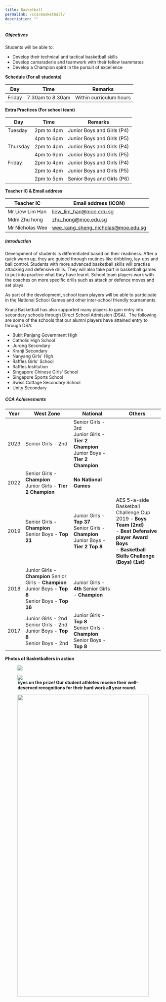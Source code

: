 ```yaml
---
title: Basketball
permalink: /cca/Basketball/
description: ""
---
```

##### **Objectives**

  
Students will be able to:  
  

*   Develop their technical and tactical basketball skills
*   Develop camaraderie and teamwork with their fellow teammates
*   Develop a Champion spirit in the pursuit of excellence

  

**Schedule (For all students)**

  

| Day | Time | Remarks |
| --- | --- | --- |
| Friday | 7.30am to 8.30am | Within curriculum hours |

  

  

**Extra Practices (For school team)**

| Day      | Time       | Remarks                    |
|----------|------------|----------------------------|
| Tuesday  | 2pm to 4pm | Junior Boys and Girls (P4) |
|          | 4pm to 6pm | Junior Boys and Girls (P5) |
| Thursday | 2pm to 4pm | Junior Boys and Girls (P4) |
|       | 4pm to 6pm | Junior Boys and Girls (P5) |
| Friday   | 2pm to 4pm | Junior Boys and Girls (P4) |
|          | 2pm to 4pm | Junior Boys and Girls (P5) |
|          | 2pm to 5pm | Senior Boys and Girls (P6) |

  

**Teacher IC &amp; Email address**

| Teacher IC | Email address (ICON) |
| --- | --- |
| Mr Liew Lim Han | liew_lim_han@moe.edu.sg |
| Mdm Zhu hong | zhu_hong@moe.edu.sg |
| Mr Nicholas Wee | wee_kang_sheng_nicholas@moe.edu.sg |

  

##### **Introduction**
  

Development of students is differentiated based on their readiness. After a quick warm up, they are guided through routines like dribbling, lay-ups and ball control. Students with more advanced basketball skills will practise attacking and defensive drills. They will also take part in basketball games to put into practice what they have learnt. School team players work with the coaches on more specific drills such as attack or defence moves and set plays.&nbsp;

  

As part of the development, school team players will be able to participate in the National School Games and other inter-school friendly tournaments.

  

Kranji Basketball has also supported many players to gain entry into secondary schools through Direct School Admission (DSA).&nbsp; The following are some of the schools that our alumni players have attained entry to through DSA:  

  

*   Bukit Panjang Government High
*   Catholic High School
*   Jurong Secondary
*   Kranji Secondary
*   Nanyang Girls' High
*   Raffles Girls' School
*   Raffles Institution
*   Singapore Chinese Girls' School
*   Singapore Sports School
*   Swiss Cottage Secondary School
*   Unity Secondary

  

##### **CCA Achievements**

| Year | West Zone | National | Others |
| -------- | -------- | -------- |  -------- |
| 2023     | Senior Girls - 2nd       | Senior Girls - 3rd   <br>Junior Girls - **Tier 2 Champion**  <br>Junior Boys - **Tier 2 Champion**   |
| 2022     | Senior Girls - **Champion**   <br>Junior Girls - **Tier 2 Champion**    | **No National Games**   |
| 2019     | Senior Girls - **Champion** <br>Senior Boys - **Top 21**      | Junior Girls - **Top 37** <br>Senior Girls - **Champion** Junior Boys - **Tier 2 Top 8**| AES 5-a-side Basketball Challenge Cup 2019 - **Boys Team (2nd)** <br>- **Best Defensive player Award Boys** <br>- **Basketball Skills Challenge (Boys) (1st)**
| 2018     |Junior Girls - **Champion** Senior Girls - **Champion** Junior Boys - **Top 8** <br>Senior Boys - **Top 16**      | Junior Girls - **4th** Senior Girls - **Champion**
| 2017     |Junior Girls - 2nd  <br> Senior Girls - 2nd <br> Junior Boys - **Top 8**   <br> Senior Boys - 2nd   |  Junior Girls - **Top 8** <br>Senior Girls - **Champion** Senior Boys - **Top 8** 

  

**Photos of Basketballers in action**

<figure>
	<img src="/images/Our%20Curriculum/Departments/CCA/Basketball/Basketball%202023.png">
	</figure>
<figure>
<img src="/images/Our%20Curriculum/Departments/CCA/Basketball/basketball_2%202023.png">
<figcaption> <strong> Eyes on the prize! Our student athletes receive their well-deserved recognitions for their hard work all year round. </strong> </figcaption>

</figure>


<figure>
<img style="width:100%;height:50%" src="/images/Our%20Curriculum/Departments/CCA/Basketball/basketball_in_action.jpg">
<figcaption> <strong> Applying what we learn during training in the competition </strong> </figcaption>

</figure>

<figure>

<img style="width:100%;height:50%" src="/images/Our%20Curriculum/Departments/CCA/Basketball/B3.jpg">

<figcaption> <strong> Soar for the sky! Watch me score this bucket! </strong> </figcaption>

</figure>

<figure>

<img style="width:100%;height:50%" src="/images/Our%20Curriculum/Departments/CCA/Basketball/B4.jpg">

<figcaption> <strong> Somebody has to win, so why not me? </strong> </figcaption>

</figure>

<figure>

<img style="width:100%;height:50%" src="/images/Our%20Curriculum/Departments/CCA/Basketball/B5.jpg">

<figcaption> <strong> Not going down without a fight </strong> </figcaption>

</figure>

<figure>

<img style="width:100%;height:50%" src="/images/Our%20Curriculum/Departments/CCA/Basketball/B6.jpg">

<figcaption> <strong> You miss 100% of the shots that you don't take... I'm definitely taking this one! </strong> </figcaption>

</figure>